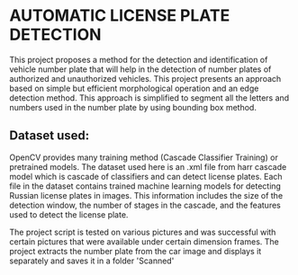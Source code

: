 # AUTOMATIC LICENSE PLATE DETECTION

This project proposes a method for the detection and identification of vehicle number plate that will help in the detection of number plates of authorized and unauthorized vehicles. This project presents an approach based on simple but efficient morphological operation and an edge detection method. This approach is simplified to segment all the letters and numbers used in the number plate by using bounding box method. 

## Dataset used:
OpenCV provides many training method (Cascade Classifier Training) or pretrained models. The dataset used here is an .xml file from harr cascade model which is cascade of classifiers and can detect license plates. Each file in the dataset contains trained machine learning models for detecting Russian license plates in images. This information includes the size of the detection window, the number of stages in the cascade, and the features used to detect the license plate.

The project script is tested on various pictures and was successful with certain pictures that were available under certain dimension frames. The project extracts the number plate from the car image and displays it separately and saves it in a folder 'Scanned'

